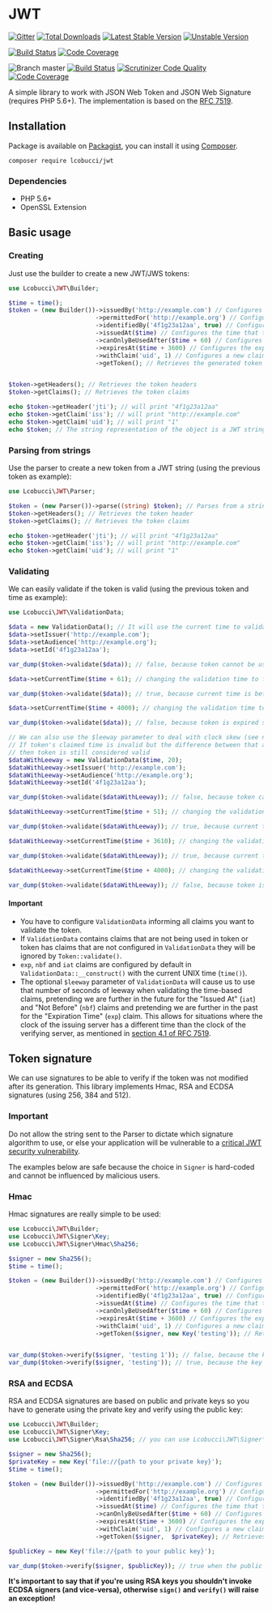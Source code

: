 # JWT
[![Gitter]](https://gitter.im/lcobucci/jwt?utm_source=badge&utm_medium=badge&utm_campaign=pr-badge&utm_content=badge)
[![Total Downloads]](https://packagist.org/packages/lcobucci/jwt)
[![Latest Stable Version]](https://packagist.org/packages/lcobucci/jwt)
[![Unstable Version]](https://packagist.org/packages/lcobucci/jwt)

[![Build Status]](https://github.com/lcobucci/jwt/actions?query=workflow%3A%22PHPUnit%20Tests%22+branch%3A3.4)
[![Code Coverage]](https://codecov.io/gh/lcobucci/jwt)

![Branch master](https://img.shields.io/badge/branch-master-brightgreen.svg?style=flat-square)
[![Build Status](https://img.shields.io/travis/lcobucci/jwt/master.svg?style=flat-square)](http://travis-ci.org/#!/lcobucci/jwt)
[![Scrutinizer Code Quality](https://img.shields.io/scrutinizer/g/lcobucci/jwt/master.svg?style=flat-square)](https://scrutinizer-ci.com/g/lcobucci/jwt/?branch=master)
[![Code Coverage](https://img.shields.io/scrutinizer/coverage/g/lcobucci/jwt/master.svg?style=flat-square)](https://scrutinizer-ci.com/g/lcobucci/jwt/?branch=master)

A simple library to work with JSON Web Token and JSON Web Signature (requires PHP 5.6+).
The implementation is based on the [RFC 7519](https://tools.ietf.org/html/rfc7519).

## Installation

Package is available on [Packagist](http://packagist.org/packages/lcobucci/jwt),
you can install it using [Composer](http://getcomposer.org).

```shell
composer require lcobucci/jwt
```

### Dependencies

- PHP 5.6+
- OpenSSL Extension

## Basic usage

### Creating

Just use the builder to create a new JWT/JWS tokens:

```php
use Lcobucci\JWT\Builder;

$time = time();
$token = (new Builder())->issuedBy('http://example.com') // Configures the issuer (iss claim)
                        ->permittedFor('http://example.org') // Configures the audience (aud claim)
                        ->identifiedBy('4f1g23a12aa', true) // Configures the id (jti claim), replicating as a header item
                        ->issuedAt($time) // Configures the time that the token was issue (iat claim)
                        ->canOnlyBeUsedAfter($time + 60) // Configures the time that the token can be used (nbf claim)
                        ->expiresAt($time + 3600) // Configures the expiration time of the token (exp claim)
                        ->withClaim('uid', 1) // Configures a new claim, called "uid"
                        ->getToken(); // Retrieves the generated token


$token->getHeaders(); // Retrieves the token headers
$token->getClaims(); // Retrieves the token claims

echo $token->getHeader('jti'); // will print "4f1g23a12aa"
echo $token->getClaim('iss'); // will print "http://example.com"
echo $token->getClaim('uid'); // will print "1"
echo $token; // The string representation of the object is a JWT string (pretty easy, right?)
```

### Parsing from strings

Use the parser to create a new token from a JWT string (using the previous token as example):

```php
use Lcobucci\JWT\Parser;

$token = (new Parser())->parse((string) $token); // Parses from a string
$token->getHeaders(); // Retrieves the token header
$token->getClaims(); // Retrieves the token claims

echo $token->getHeader('jti'); // will print "4f1g23a12aa"
echo $token->getClaim('iss'); // will print "http://example.com"
echo $token->getClaim('uid'); // will print "1"
```

### Validating

We can easily validate if the token is valid (using the previous token and time as example):

```php
use Lcobucci\JWT\ValidationData;

$data = new ValidationData(); // It will use the current time to validate (iat, nbf and exp)
$data->setIssuer('http://example.com');
$data->setAudience('http://example.org');
$data->setId('4f1g23a12aa');

var_dump($token->validate($data)); // false, because token cannot be used before now() + 60

$data->setCurrentTime($time + 61); // changing the validation time to future

var_dump($token->validate($data)); // true, because current time is between "nbf" and "exp" claims

$data->setCurrentTime($time + 4000); // changing the validation time to future

var_dump($token->validate($data)); // false, because token is expired since current time is greater than exp

// We can also use the $leeway parameter to deal with clock skew (see notes below)
// If token's claimed time is invalid but the difference between that and the validation time is less than $leeway, 
// then token is still considered valid
$dataWithLeeway = new ValidationData($time, 20); 
$dataWithLeeway->setIssuer('http://example.com');
$dataWithLeeway->setAudience('http://example.org');
$dataWithLeeway->setId('4f1g23a12aa');

var_dump($token->validate($dataWithLeeway)); // false, because token can't be used before now() + 60, not within leeway

$dataWithLeeway->setCurrentTime($time + 51); // changing the validation time to future

var_dump($token->validate($dataWithLeeway)); // true, because current time plus leeway is between "nbf" and "exp" claims

$dataWithLeeway->setCurrentTime($time + 3610); // changing the validation time to future but within leeway

var_dump($token->validate($dataWithLeeway)); // true, because current time - 20 seconds leeway is less than exp

$dataWithLeeway->setCurrentTime($time + 4000); // changing the validation time to future outside of leeway

var_dump($token->validate($dataWithLeeway)); // false, because token is expired since current time is greater than exp
```

#### Important

- You have to configure ```ValidationData``` informing all claims you want to validate the token.
- If ```ValidationData``` contains claims that are not being used in token or token has claims that are not
configured in ```ValidationData``` they will be ignored by ```Token::validate()```.
- ```exp```, ```nbf``` and ```iat``` claims are configured by default in ```ValidationData::__construct()```
with the current UNIX time (```time()```).
- The optional ```$leeway``` parameter of ```ValidationData``` will cause us to use that number of seconds of leeway 
when validating the time-based claims, pretending we are further in the future for the "Issued At" (```iat```) and "Not 
Before" (```nbf```) claims and pretending we are further in the past for the "Expiration Time" (```exp```) claim. This
allows for situations where the clock of the issuing server has a different time than the clock of the verifying server, 
as mentioned in [section 4.1 of RFC 7519](https://tools.ietf.org/html/rfc7519#section-4.1).

## Token signature

We can use signatures to be able to verify if the token was not modified after its generation. This library implements Hmac, RSA and ECDSA signatures (using 256, 384 and 512).

### Important

Do not allow the string sent to the Parser to dictate which signature algorithm
to use, or else your application will be vulnerable to a [critical JWT security vulnerability](https://auth0.com/blog/2015/03/31/critical-vulnerabilities-in-json-web-token-libraries).

The examples below are safe because the choice in `Signer` is hard-coded and
cannot be influenced by malicious users.

### Hmac

Hmac signatures are really simple to be used:

```php
use Lcobucci\JWT\Builder;
use Lcobucci\JWT\Signer\Key;
use Lcobucci\JWT\Signer\Hmac\Sha256;

$signer = new Sha256();
$time = time();

$token = (new Builder())->issuedBy('http://example.com') // Configures the issuer (iss claim)
                        ->permittedFor('http://example.org') // Configures the audience (aud claim)
                        ->identifiedBy('4f1g23a12aa', true) // Configures the id (jti claim), replicating as a header item
                        ->issuedAt($time) // Configures the time that the token was issue (iat claim)
                        ->canOnlyBeUsedAfter($time + 60) // Configures the time that the token can be used (nbf claim)
                        ->expiresAt($time + 3600) // Configures the expiration time of the token (exp claim)
                        ->withClaim('uid', 1) // Configures a new claim, called "uid"
                        ->getToken($signer, new Key('testing')); // Retrieves the generated token


var_dump($token->verify($signer, 'testing 1')); // false, because the key is different
var_dump($token->verify($signer, 'testing')); // true, because the key is the same
```

### RSA and ECDSA

RSA and ECDSA signatures are based on public and private keys so you have to generate using the private key and verify using the public key:

```php
use Lcobucci\JWT\Builder;
use Lcobucci\JWT\Signer\Key;
use Lcobucci\JWT\Signer\Rsa\Sha256; // you can use Lcobucci\JWT\Signer\Ecdsa\Sha256 if you're using ECDSA keys

$signer = new Sha256();
$privateKey = new Key('file://{path to your private key}');
$time = time();

$token = (new Builder())->issuedBy('http://example.com') // Configures the issuer (iss claim)
                        ->permittedFor('http://example.org') // Configures the audience (aud claim)
                        ->identifiedBy('4f1g23a12aa', true) // Configures the id (jti claim), replicating as a header item
                        ->issuedAt($time) // Configures the time that the token was issue (iat claim)
                        ->canOnlyBeUsedAfter($time + 60) // Configures the time that the token can be used (nbf claim)
                        ->expiresAt($time + 3600) // Configures the expiration time of the token (exp claim)
                        ->withClaim('uid', 1) // Configures a new claim, called "uid"
                        ->getToken($signer,  $privateKey); // Retrieves the generated token

$publicKey = new Key('file://{path to your public key}');

var_dump($token->verify($signer, $publicKey)); // true when the public key was generated by the private one =)
```

**It's important to say that if you're using RSA keys you shouldn't invoke ECDSA signers (and vice-versa), otherwise ```sign()``` and ```verify()``` will raise an exception!**

[Gitter]: https://img.shields.io/badge/GITTER-JOIN%20CHAT%20%E2%86%92-brightgreen.svg?style=flat-square
[Total Downloads]: https://img.shields.io/packagist/dt/lcobucci/jwt.svg?style=flat-square
[Latest Stable Version]: https://img.shields.io/packagist/v/lcobucci/jwt.svg?style=flat-square
[Unstable Version]: https://img.shields.io/packagist/vpre/lcobucci/jwt.svg?style=flat-square
[Build Status]: https://img.shields.io/github/workflow/status/lcobucci/jwt/PHPUnit%20tests/3.4?style=flat-square
[Code Coverage]: https://codecov.io/gh/lcobucci/jwt/branch/3.4/graph/badge.svg
